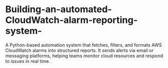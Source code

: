 # Building-an-automated-CloudWatch-alarm-reporting-system-
A Python-based automation system that fetches, filters, and formats AWS CloudWatch alarms into structured reports. It sends alerts via email or messaging platforms, helping teams monitor cloud resources and respond to issues in real time.
